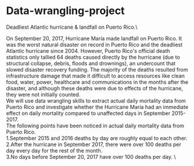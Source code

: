 # Data-wrangling-project

Deadliest Atlantic hurricane & landfall on Puerto Rico.\

On September 20, 2017, Hurricane María made landfall on Puerto Rico. It was the worst natural disaster on record in Puerto Rico and the deadliest Atlantic hurricane since 2004. However, Puerto Rico's official death statistics only tallied 64 deaths caused directly by the hurricane (due to structural collapse, debris, floods and drownings), an undercount that slowed disaster recovery funding. The majority of the deaths resulted from infrastructure damage that made it difficult to access resources like clean food, water, power, healthcare and communications in the months after the disaster, and although these deaths were due to effects of the hurricane, they were not initially counted.\
We will use data wrangling skills to extract actual daily mortality data from Puerto Rico and investigate whether the Hurricane María had an immediate effect on daily mortality compared to unaffected days in September 2015-2017.\
The following points have been noticed in actual daily mortality data from Puerto Rico.\
  1.September 2015 and 2016 deaths by day are roughly equal to each other.\
  2.After the hurricane in September 2017, there were over 100 deaths per day every day for the rest of the month.\
  3.No days before September 20, 2017 have over 100 deaths per day. \

